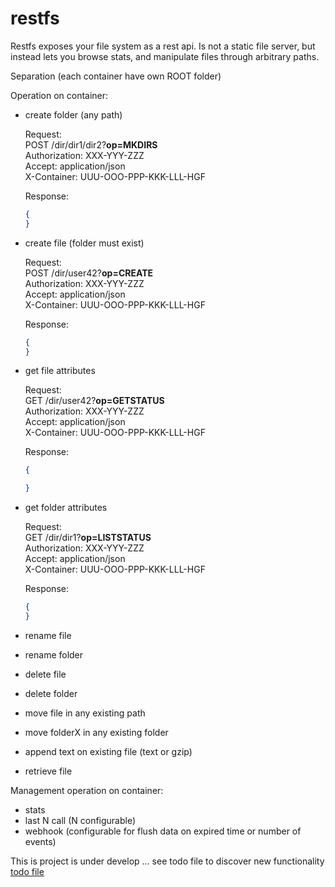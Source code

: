 # restfs
Restfs exposes your file system as a rest api. Is not a static file server, but instead lets you browse stats, and manipulate files through arbitrary paths.

Separation (each container have own ROOT folder)

Operation on container:

 - create folder (any path)

	Request:  
	POST /dir/dir1/dir2?**op=MKDIRS**  
	Authorization: XXX-YYY-ZZZ  
	Accept: application/json  
	X-Container: UUU-OOO-PPP-KKK-LLL-HGF  
	  
	Response:  
	```json
    {
    }
	```

 - create file (folder must exist)

	Request:  
	POST /dir/user42?**op=CREATE**  
	Authorization: XXX-YYY-ZZZ  
	Accept: application/json  
	X-Container: UUU-OOO-PPP-KKK-LLL-HGF  
	  
	Response:  
	```json
    {
    }
	```

 - get file attributes

	Request:  
	GET /dir/user42?**op=GETSTATUS**  
	Authorization: XXX-YYY-ZZZ  
	Accept: application/json  
	X-Container: UUU-OOO-PPP-KKK-LLL-HGF  
	  
	Response:  
	```json
    {

    }
	```

 - get folder attributes

	Request:  
	GET /dir/dir1?**op=LISTSTATUS**  
	Authorization: XXX-YYY-ZZZ  
	Accept: application/json  
	X-Container: UUU-OOO-PPP-KKK-LLL-HGF  
	  
	Response:  
	```json
	{
	}
	```

 - rename file


 - rename folder


 - delete file


 - delete folder


 - move file in any existing path


 - move folderX in any existing folder


 - append text on existing file (text or gzip)


 - retrieve file




Management operation on container:
 - stats
 - last N call (N configurable)
 - webhook (configurable for flush data on expired time or number of events)

This is project is under develop ... see todo file to discover new functionality
[todo file](./backend/todo)
